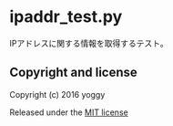 ipaddr_test.py
====
IPアドレスに関する情報を取得するテスト。

Copyright and license
----
Copyright (c) 2016 yoggy

Released under the [MIT license](LICENSE.txt)
